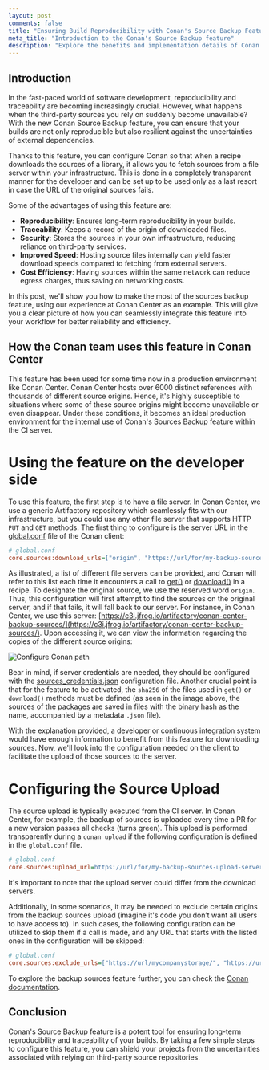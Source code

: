 ```yaml
---
layout: post
comments: false
title: "Ensuring Build Reproducibility with Conan's Source Backup Feature"
meta_title: "Introduction to the Conan's Source Backup feature"
description: "Explore the benefits and implementation details of Conan's Source Backup feature to improve the reproducibility and security of your builds"
---
```


## Introduction

In the fast-paced world of software development, reproducibility and traceability are
becoming increasingly crucial. However, what happens when the third-party sources you rely
on suddenly become unavailable? With the new Conan Source Backup feature, you can ensure
that your builds are not only reproducible but also resilient against the uncertainties of
external dependencies.

Thanks to this feature, you can configure Conan so that when a recipe downloads the
sources of a library, it allows you to fetch sources from a file server within your
infrastructure. This is done in a completely transparent manner for the developer and can
be set up to be used only as a last resort in case the URL of the original sources fails.

Some of the advantages of using this feature are:

- **Reproducibility**: Ensures long-term reproducibility in your builds.
- **Traceability**: Keeps a record of the origin of downloaded files.
- **Security**: Stores the sources in your own infrastructure, reducing reliance on
  third-party services.
- **Improved Speed**: Hosting source files internally can yield faster download speeds
  compared to fetching from external servers.
- **Cost Efficiency**: Having sources within the same network can reduce egress charges,
  thus saving on networking costs.

In this post, we'll show you how to make the most of the sources backup feature, using our
experience at Conan Center as an example. This will give you a clear picture of how you
can seamlessly integrate this feature into your workflow for better reliability and
efficiency.

## How the Conan team uses this feature in Conan Center

This feature has been used for some time now in a production environment like Conan
Center. Conan Center hosts over 6000 distinct references with thousands of different
source origins. Hence, it's highly susceptible to situations where some of these source
origins might become unavailable or even disappear. Under these conditions, it becomes an
ideal production environment for the internal use of Conan's Sources Backup feature within
the CI server.

# Using the feature on the developer side

To use this feature, the first step is to have a file server. In Conan Center, we use a
generic Artifactory repository which seamlessly fits with our infrastructure, but you
could use any other file server that supports HTTP `PUT` and `GET` methods. The first
thing to configure is the server URL in the
[global.conf](https://docs.conan.io/2.0/reference/config_files/global_conf.html) file of
the Conan client:


```ini
# global.conf
core.sources:download_urls=["origin", "https://url/for/my-backup-sources-download-server/"] 
```

As illustrated, a list of different file servers can be provided, and Conan will refer to
this list each time it encounters a call to
[get()](https://docs.conan.io/2.0/reference/tools/files/downloads.html#conan-tools-files-get)
or
[download()](https://docs.conan.io/2.0/reference/tools/files/downloads.html#conan-tools-files-ftp-download)
in a recipe. To designate the original source, we use the reserved word `origin`. Thus,
this configuration will first attempt to find the sources on the original server, and if
that fails, it will fall back to our server. For instance, in Conan Center, we use this
server:
[https://c3i.jfrog.io/artifactory/conan-center-backup-sources/](https://c3i.jfrog.io/artifactory/conan-center-backup-sources/).
Upon accessing it, we can view the information regarding the copies of the different
source origins:


<p class="centered">
    <img  src="{{ site.baseurl }}/assets/post_images/2023-09-29/conan-center-server.png" style="display: block; margin-left: auto; margin-right: auto;" alt="Configure Conan path"/>
</p>

Bear in mind, if server credentials are needed, they should be configured with the
[sources_credentials.json](https://docs.conan.io/2.0/reference/config_files/source_credentials.html#source-credentials-json)
configuration file. Another crucial point is that for the feature to be activated, the
`sha256` of the files used in `get()` or `download()` methods must be defined (as seen in
the image above, the sources of the packages are saved in files with the binary hash as
the name, accompanied by a metadata `.json` file).

With the explanation provided, a developer or continuous integration system would have
enough information to benefit from this feature for downloading sources. Now, we'll look
into the configuration needed on the client to facilitate the upload of those sources to
the server.

# Configuring the Source Upload

The source upload is typically executed from the CI server. In Conan Center, for example,
the backup of sources is uploaded every time a PR for a new version passes all checks
(turns green). This upload is performed transparently during a `conan upload` if the
following configuration is defined in the `global.conf` file.

```ini
# global.conf
core.sources:upload_url=https://url/for/my-backup-sources-upload-server 
```

It's important to note that the upload server could differ from the download servers.

Additionally, in some scenarios, it may be needed to exclude certain origins from the
backup sources upload (imagine it's code you don’t want all users to have access to). In
such cases, the following configuration can be utilized to skip them if a call is made,
and any URL that starts with the listed ones in the configuration will be skipped:

```ini
# global.conf
core.sources:exclude_urls=["https://url/mycompanystorage/", "https://url/mycompanystorage2/"] 
```

To explore the backup sources feature further, you can check the [Conan
documentation](https://docs.conan.io/2.0/devops/backup_sources/sources_backup.html#backup-sources-setup-remote).

## Conclusion

Conan's Source Backup feature is a potent tool for ensuring long-term reproducibility and
traceability of your builds. By taking a few simple steps to configure this feature, you
can shield your projects from the uncertainties associated with relying on third-party
source repositories.
